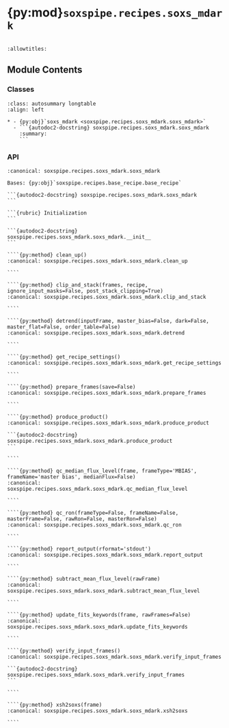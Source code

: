 # {py:mod}`soxspipe.recipes.soxs_mdark`

```{py:module} soxspipe.recipes.soxs_mdark
```

```{autodoc2-docstring} soxspipe.recipes.soxs_mdark
:allowtitles:
```

## Module Contents

### Classes

````{list-table}
:class: autosummary longtable
:align: left

* - {py:obj}`soxs_mdark <soxspipe.recipes.soxs_mdark.soxs_mdark>`
  - ```{autodoc2-docstring} soxspipe.recipes.soxs_mdark.soxs_mdark
    :summary:
    ```
````

### API

`````{py:class} soxs_mdark(log, settings=False, inputFrames=[], verbose=False, overwrite=False)
:canonical: soxspipe.recipes.soxs_mdark.soxs_mdark

Bases: {py:obj}`soxspipe.recipes.base_recipe.base_recipe`

```{autodoc2-docstring} soxspipe.recipes.soxs_mdark.soxs_mdark
```

```{rubric} Initialization
```

```{autodoc2-docstring} soxspipe.recipes.soxs_mdark.soxs_mdark.__init__
```

````{py:method} clean_up()
:canonical: soxspipe.recipes.soxs_mdark.soxs_mdark.clean_up

````

````{py:method} clip_and_stack(frames, recipe, ignore_input_masks=False, post_stack_clipping=True)
:canonical: soxspipe.recipes.soxs_mdark.soxs_mdark.clip_and_stack

````

````{py:method} detrend(inputFrame, master_bias=False, dark=False, master_flat=False, order_table=False)
:canonical: soxspipe.recipes.soxs_mdark.soxs_mdark.detrend

````

````{py:method} get_recipe_settings()
:canonical: soxspipe.recipes.soxs_mdark.soxs_mdark.get_recipe_settings

````

````{py:method} prepare_frames(save=False)
:canonical: soxspipe.recipes.soxs_mdark.soxs_mdark.prepare_frames

````

````{py:method} produce_product()
:canonical: soxspipe.recipes.soxs_mdark.soxs_mdark.produce_product

```{autodoc2-docstring} soxspipe.recipes.soxs_mdark.soxs_mdark.produce_product
```

````

````{py:method} qc_median_flux_level(frame, frameType='MBIAS', frameName='master bias', medianFlux=False)
:canonical: soxspipe.recipes.soxs_mdark.soxs_mdark.qc_median_flux_level

````

````{py:method} qc_ron(frameType=False, frameName=False, masterFrame=False, rawRon=False, masterRon=False)
:canonical: soxspipe.recipes.soxs_mdark.soxs_mdark.qc_ron

````

````{py:method} report_output(rformat='stdout')
:canonical: soxspipe.recipes.soxs_mdark.soxs_mdark.report_output

````

````{py:method} subtract_mean_flux_level(rawFrame)
:canonical: soxspipe.recipes.soxs_mdark.soxs_mdark.subtract_mean_flux_level

````

````{py:method} update_fits_keywords(frame, rawFrames=False)
:canonical: soxspipe.recipes.soxs_mdark.soxs_mdark.update_fits_keywords

````

````{py:method} verify_input_frames()
:canonical: soxspipe.recipes.soxs_mdark.soxs_mdark.verify_input_frames

```{autodoc2-docstring} soxspipe.recipes.soxs_mdark.soxs_mdark.verify_input_frames
```

````

````{py:method} xsh2soxs(frame)
:canonical: soxspipe.recipes.soxs_mdark.soxs_mdark.xsh2soxs

````

`````
